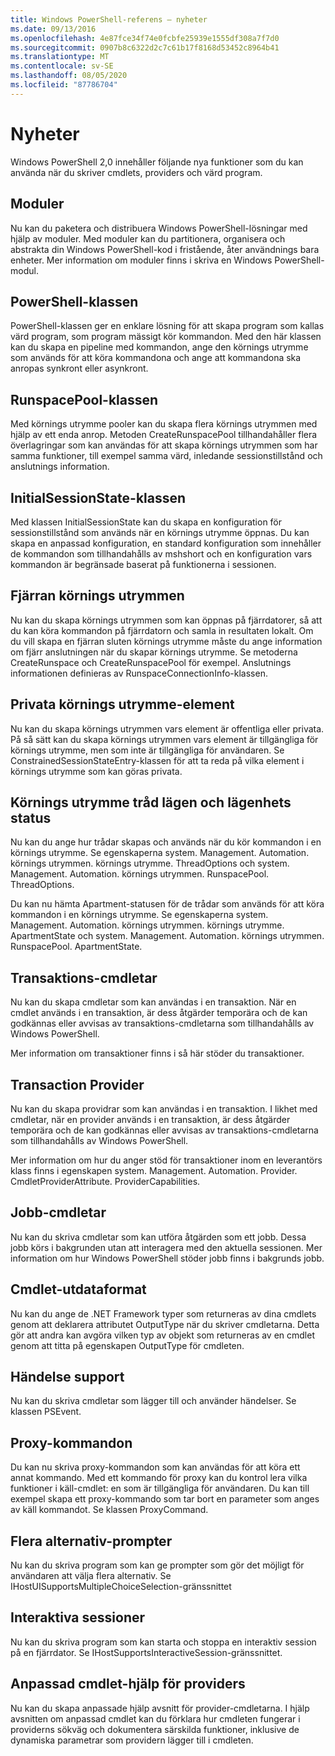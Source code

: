 ```yaml
---
title: Windows PowerShell-referens – nyheter
ms.date: 09/13/2016
ms.openlocfilehash: 4e87fce34f74e0fcbfe25939e1555df308a7f7d0
ms.sourcegitcommit: 0907b8c6322d2c7c61b17f8168d53452c8964b41
ms.translationtype: MT
ms.contentlocale: sv-SE
ms.lasthandoff: 08/05/2020
ms.locfileid: "87786704"
---
```

# <a name="whats-new"></a>Nyheter

Windows PowerShell 2,0 innehåller följande nya funktioner som du kan använda när du skriver cmdlets, providers och värd program.

## <a name="modules"></a>Moduler

Nu kan du paketera och distribuera Windows PowerShell-lösningar med hjälp av moduler. Med moduler kan du partitionera, organisera och abstrakta din Windows PowerShell-kod i fristående, åter användnings bara enheter. Mer information om moduler finns i skriva en Windows PowerShell-modul.

## <a name="the-powershell-class"></a>PowerShell-klassen

PowerShell-klassen ger en enklare lösning för att skapa program som kallas värd program, som program mässigt kör kommandon. Med den här klassen kan du skapa en pipeline med kommandon, ange den körnings utrymme som används för att köra kommandona och ange att kommandona ska anropas synkront eller asynkront.

## <a name="the-runspacepool-class"></a>RunspacePool-klassen

Med körnings utrymme pooler kan du skapa flera körnings utrymmen med hjälp av ett enda anrop. Metoden CreateRunspacePool tillhandahåller flera överlagringar som kan användas för att skapa körnings utrymmen som har samma funktioner, till exempel samma värd, inledande sessionstillstånd och anslutnings information.

## <a name="the-initialsessionstate-class"></a>InitialSessionState-klassen

Med klassen InitialSessionState kan du skapa en konfiguration för sessionstillstånd som används när en körnings utrymme öppnas. Du kan skapa en anpassad konfiguration, en standard konfiguration som innehåller de kommandon som tillhandahålls av mshshort och en konfiguration vars kommandon är begränsade baserat på funktionerna i sessionen.

## <a name="remote-runspaces"></a>Fjärran körnings utrymmen

Nu kan du skapa körnings utrymmen som kan öppnas på fjärrdatorer, så att du kan köra kommandon på fjärrdatorn och samla in resultaten lokalt. Om du vill skapa en fjärran sluten körnings utrymme måste du ange information om fjärr anslutningen när du skapar körnings utrymme. Se metoderna CreateRunspace och CreateRunspacePool för exempel. Anslutnings informationen definieras av RunspaceConnectionInfo-klassen.

## <a name="private-runspace-elements"></a>Privata körnings utrymme-element

Nu kan du skapa körnings utrymmen vars element är offentliga eller privata. På så sätt kan du skapa körnings utrymmen vars element är tillgängliga för körnings utrymme, men som inte är tillgängliga för användaren. Se ConstrainedSessionStateEntry-klassen för att ta reda på vilka element i körnings utrymme som kan göras privata.

## <a name="runspace-threading-modes-and-apartment-state"></a>Körnings utrymme tråd lägen och lägenhets status

Nu kan du ange hur trådar skapas och används när du kör kommandon i en körnings utrymme. Se egenskaperna system. Management. Automation. körnings utrymmen. körnings utrymme. ThreadOptions och system. Management. Automation. körnings utrymmen. RunspacePool. ThreadOptions.

Du kan nu hämta Apartment-statusen för de trådar som används för att köra kommandon i en körnings utrymme. Se egenskaperna system. Management. Automation. körnings utrymmen. körnings utrymme. ApartmentState och system. Management. Automation. körnings utrymmen. RunspacePool. ApartmentState.

## <a name="transaction-cmdlets"></a>Transaktions-cmdletar

Nu kan du skapa cmdletar som kan användas i en transaktion. När en cmdlet används i en transaktion, är dess åtgärder temporära och de kan godkännas eller avvisas av transaktions-cmdletarna som tillhandahålls av Windows PowerShell.

Mer information om transaktioner finns i så här stöder du transaktioner.

## <a name="transaction-provider"></a>Transaction Provider

Nu kan du skapa providrar som kan användas i en transaktion. I likhet med cmdletar, när en provider används i en transaktion, är dess åtgärder temporära och de kan godkännas eller avvisas av transaktions-cmdletarna som tillhandahålls av Windows PowerShell.

Mer information om hur du anger stöd för transaktioner inom en leverantörs klass finns i egenskapen system. Management. Automation. Provider. CmdletProviderAttribute. ProviderCapabilities.

## <a name="job-cmdlets"></a>Jobb-cmdletar

Nu kan du skriva cmdletar som kan utföra åtgärden som ett jobb. Dessa jobb körs i bakgrunden utan att interagera med den aktuella sessionen. Mer information om hur Windows PowerShell stöder jobb finns i bakgrunds jobb.

## <a name="cmdlet-output-types"></a>Cmdlet-utdataformat

Nu kan du ange de .NET Framework typer som returneras av dina cmdlets genom att deklarera attributet OutputType när du skriver cmdletarna. Detta gör att andra kan avgöra vilken typ av objekt som returneras av en cmdlet genom att titta på egenskapen OutputType för cmdleten.

## <a name="event-support"></a>Händelse support

Nu kan du skriva cmdletar som lägger till och använder händelser. Se klassen PSEvent.

## <a name="proxy-commands"></a>Proxy-kommandon

Du kan nu skriva proxy-kommandon som kan användas för att köra ett annat kommando. Med ett kommando för proxy kan du kontrol lera vilka funktioner i käll-cmdlet: en som är tillgängliga för användaren. Du kan till exempel skapa ett proxy-kommando som tar bort en parameter som anges av käll kommandot. Se klassen ProxyCommand.

## <a name="multiple-choice-prompts"></a>Flera alternativ-prompter

Nu kan du skriva program som kan ge prompter som gör det möjligt för användaren att välja flera alternativ. Se IHostUISupportsMultipleChoiceSelection-gränssnittet

## <a name="interactive-sessions"></a>Interaktiva sessioner

Nu kan du skriva program som kan starta och stoppa en interaktiv session på en fjärrdator.
Se IHostSupportsInteractiveSession-gränssnittet.

## <a name="custom-cmdlet-help-for-providers"></a>Anpassad cmdlet-hjälp för providers

Nu kan du skapa anpassade hjälp avsnitt för provider-cmdletarna. I hjälp avsnitten om anpassad cmdlet kan du förklara hur cmdleten fungerar i providerns sökväg och dokumentera särskilda funktioner, inklusive de dynamiska parametrar som providern lägger till i cmdleten.
